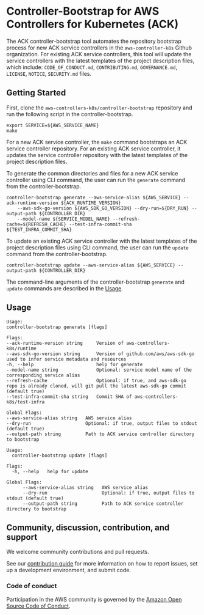 # Controller-Bootstrap for AWS Controllers for Kubernetes (ACK)

The ACK controller-bootstrap tool automates the repository bootstrap process for new ACK service controllers in the `aws-controller-k8s` Github organization.
For existing ACK service controllers, this tool will update the service controllers with the latest templates of the project description files, 
which include: `CODE_OF_CONDUCT.md`, `CONTRIBUTING.md`, `GOVERNANCE.md`, `LICENSE`, `NOTICE`, `SECURITY.md` files.

## Getting Started

First, clone the `aws-controllers-k8s/controller-bootstrap` repository and run the following script in the controller-bootstrap.
```
export SERVICE=${AWS_SERVICE_NAME}
make
```
For a new ACK service controller, the `make` command bootstraps an ACK service controller repository. For an existing ACK service controller, it updates the service controller repository with the latest templates of the project description files.


To generate the common directories and files for a new ACK service controller using CLI command, the user can run the `generate` command from the controller-bootstrap.
```
controller-bootstrap generate --aws-service-alias ${AWS_SERVICE} --ack-runtime-version ${ACK_RUNTIME_VERSION}
    --aws-sdk-go-version ${AWS_SDK_GO_VERSION} --dry-run=${DRY_RUN} --output-path ${CONTROLLER_DIR}
    --model-name ${SERVICE_MODEL_NAME} --refresh-cache=${REFRESH_CACHE} --test-infra-commit-sha ${TEST_INFRA_COMMIT_SHA}
```

To update an existing ACK service controller with the latest templates of the project description files using CLI command, the user can run the `update` command from the controller-bootstrap.
```
controller-bootstrap update --aws-service-alias ${AWS_SERVICE} --output-path ${CONTROLLER_DIR}
```

The command-line arguments of the controller-bootstrap `generate` and `update` commands are described in the [Usage](#usage).

## Usage
```
Usage:
controller-bootstrap generate [flags]

Flags:
--ack-runtime-version string     Version of aws-controllers-k8s/runtime
--aws-sdk-go-version string      Version of github.com/aws/aws-sdk-go used to infer service metadata and resources
-h, --help                       help for generate
--model-name string              Optional: service model name of the corresponding service alias
--refresh-cache                  Optional: if true, and aws-sdk-go repo is already cloned, will git pull the latest aws-sdk-go commit (default true)
--test-infra-commit-sha string   Commit SHA of aws-controllers-k8s/test-infra

Global Flags:
--aws-service-alias string   AWS service alias
--dry-run                    Optional: if true, output files to stdout (default true)
--output-path string         Path to ACK service controller directory to bootstrap
```
```
Usage:
  controller-bootstrap update [flags]

Flags:
  -h, --help   help for update

Global Flags:
      --aws-service-alias string   AWS service alias
      --dry-run                    Optional: if true, output files to stdout (default true)
      --output-path string         Path to ACK service controller directory to bootstrap
```

## Community, discussion, contribution, and support

We welcome community contributions and pull requests.

See our [contribution guide](/CONTRIBUTING.md) for more information on how to
report issues, set up a development environment, and submit code.

### Code of conduct

Participation in the AWS community is governed by the [Amazon Open Source Code of Conduct](CODE_OF_CONDUCT.md).
